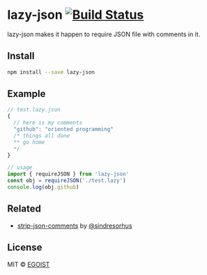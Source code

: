 # lazy-json [![Build Status](https://img.shields.io/circleci/project/egoist/lazy-json/master.svg?style=flat-square)](https://circleci.com/gh/egoist/lazy-json/tree/master)

lazy-json makes it happen to require JSON file with comments in it.

## Install

```bash
npm install --save lazy-json
```

## Example

```javascript
// test.lazy.json
{
  // here is my comments
  "github": "oriented programming"
  /* things all done
  ** go home
  */
}

// usage
import { requireJSON } from 'lazy-json'
const obj = requireJSON('./test.lazy')
console.log(obj.github)
```

## Related

- [strip-json-comments](https://github.com/sindresorhus/strip-json-comments) by [@sindresorhus](https://github.com/sindresorhus)

## License

MIT &copy; [EGOIST](https://github.com/egoist)
